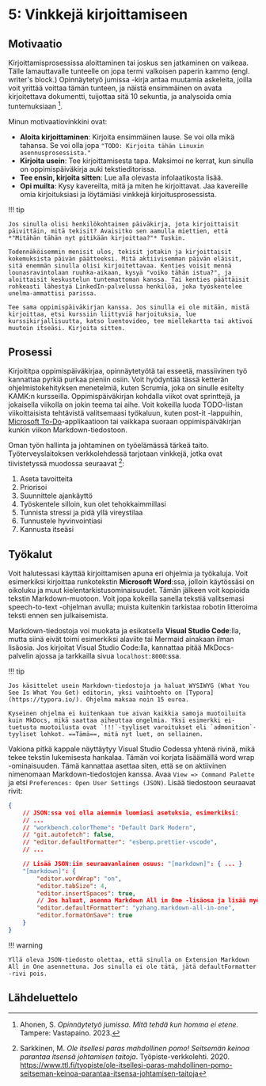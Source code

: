 # 5: Vinkkejä kirjoittamiseen

## Motivaatio

Kirjoittamisprosessissa aloittaminen tai joskus sen jatkaminen on vaikeaa. Tälle lamauttavalle tunteelle on jopa termi valkoisen paperin kammo (engl. writer's block.) Opinnäytetyö jumissa -kirja antaa muutamia askeleita, joilla voit yrittää voittaa tämän tunteen, ja näistä ensimmäinen on avata kirjoitettava dokumentti, tuijottaa sitä 10 sekuntia, ja analysoida omia tuntemuksiaan [^3582cf].

Minun motivaatiovinkkini ovat:

* **Aloita kirjoittaminen**: Kirjoita ensimmäinen lause. Se voi olla mikä tahansa. Se voi olla jopa `"TODO: Kirjoita tähän Linuxin asennusprosessista."`
* **Kirjoita usein**: Tee kirjoittamisesta tapa. Maksimoi ne kerrat, kun sinulla on oppimispäiväkirja auki tekstieditorissa.
* **Tee ensin, kirjoita sitten**: Lue alla olevasta infolaatikosta lisää.
* **Opi muilta**: Kysy kavereilta, mitä ja miten he kirjoittavat. Jaa kavereille omia kirjoituksiasi ja löytämiäsi vinkkejä kirjoitusprosessista.

!!! tip

    Jos sinulla olisi henkilökohtainen päiväkirja, jota kirjoittaisit päivittäin, mitä tekisit? Avaisitko sen aamulla miettien, että *"Mitähän tähän nyt pitikään kirjoittaa?"* Tuskin.

    Todennäköisemmin menisit ulos, tekisit jotakin ja kirjoittaisit kokemuksista päivän päätteeksi. Mitä aktiivisemman päivän eläisit, sitä enemmän sinulla olisi kirjoitettavaa. Kenties voisit mennä lounasravintolaan ruuhka-aikaan, kysyä "voiko tähän istua?", ja aloittaisit keskustelun tuntemattoman kanssa. Tai kenties päättäisit rohkeasti lähestyä LinkedIn-palvelussa henkilöä, joka työskentelee unelma-ammattisi parissa.
    
    Tee sama oppimispäiväkirjan kanssa. Jos sinulla ei ole mitään, mistä kirjoittaa, etsi kurssiin liittyviä harjoituksia, lue kurssikirjallisuutta, katso luentovideo, tee miellekartta tai aktivoi muutoin itseäsi. Kirjoita sitten.

## Prosessi

Kirjoititpa oppimispäiväkirjaa, opinnäytetyötä tai esseetä, massiivinen työ kannattaa pyrkiä purkaa pieniin osiin. Voit hyödyntää tässä ketterän ohjelmistokehityksen menetelmiä, kuten Scrumia, joka on sinulle esitelty KAMK:n kursseilla. Oppimispäiväkirjan kohdalla viikot ovat sprinttejä, ja jokaisella viikolla on jokin teema tai aihe. Voit kokeilla luoda TODO-listan viikoittaisista tehtävistä valitsemaasi työkaluun, kuten post-it -lappuihin, [Microsoft To-Do](https://to-do.office.com/tasks/today)-applikaatioon tai vaikkapa suoraan oppimispäiväkirjan kunkin viikon Markdown-tiedostoon.

Oman työn hallinta ja johtaminen on työelämässä tärkeä taito. Työterveyslaitoksen verkkolehdessä tarjotaan vinkkejä, jotka ovat tiivistetyssä muodossa seuraavat [^f65588]:

1. Aseta tavoitteita
2. Priorisoi
3. Suunnittele ajankäyttö
4. Työskentele silloin, kun olet tehokkaimmillasi
5. Tunnista stressi ja pidä yllä vireystilaa
6. Tunnustele hyvinvointiasi
7. Kannusta itseäsi 

## Työkalut

Voit halutessasi käyttää kirjoittamisen apuna eri ohjelmia ja työkaluja. Voit esimerkiksi kirjoittaa runkotekstin **Microsoft Word**:ssa, jolloin käytössäsi on oikoluku ja muut kielentarkistusominaisuudet. Tämän jälkeen voit kopioida tekstin Markdown-muotoon. Voit jopa kokeilla sanella tekstiä valitsemasi speech-to-text -ohjelman avulla; muista kuitenkin tarkistaa robotin litteroima teksti ennen sen julkaisemista.

Markdown-tiedostoja voi muokata ja esikatsella **Visual Studio Code**:lla, mutta siinä eivät toimi esimerkiksi alaviite tai Mermaid ainakaan ilman lisäosia. Jos kirjoitat Visual Studio Code:lla, kannattaa pitää MkDocs-palvelin ajossa ja tarkkailla sivua `localhost:8000`:ssa. 

!!! tip

    Jos käsittelet usein Markdown-tiedostoja ja haluat WYSIWYG (What You See Is What You Get) editorin, yksi vaihtoehto on [Typora](https://typora.io/). Ohjelma maksaa noin 15 euroa.

    Kyseinen ohjelma ei kuitenkaan tue aivan kaikkia samoja muotoiluita kuin MkDocs, mikä saattaa aiheuttaa ongelmia. Yksi esimerkki ei-tuetusta muotoilusta ovat `!!!`-tyyliset varoitukset eli `admonition`-tyyliset lohkot. ==Tämä==, mitä nyt luet, on sellainen.

Vakiona pitkä kappale näyttäytyy Visual Studio Codessa yhtenä rivinä, mikä tekee tekstin lukemisesta hankalaa. Tämän voi korjata lisäämällä word wrap -ominaisuuden. Tämä kannattaa asettaa siten, että se on aktiivinen nimenomaan Markdown-tiedostojen kanssa. Avaa `View => Command Palette` ja etsi `Preferences: Open User Settings (JSON)`. Lisää tiedostoon seuraavat rivit:

```json title="settings.json"
{
    // JSON:ssa voi olla aiemmin luomiasi asetuksia, esimerkiksi:
    // ...
    // "workbench.colorTheme": "Default Dark Modern",
    // "git.autofetch": false,
    // "editor.defaultFormatter": "esbenp.prettier-vscode",
    // ...

    // Lisää JSON:iin seuraavanlainen osuus: "[markdown]": { ... }
    "[markdown]": {
        "editor.wordWrap": "on",
        "editor.tabSize": 4,
        "editor.insertSpaces": true,
        // Jos haluat, asenna Markdown All in One -lisäosa ja lisää myös
        "editor.defaultFormatter": "yzhang.markdown-all-in-one",
        "editor.formatOnSave": true
    }
}
```

!!! warning

    Yllä oleva JSON-tiedosto olettaa, että sinulla on Extension Markdown All in One asennettuna. Jos sinulla ei ole tätä, jätä defaultFormatter -rivi pois.

## Lähdeluettelo

[^3582cf]: Ahonen, S. *Opinnäytetyö jumissa. Mitä tehdä kun homma ei etene.* Tampere: Vastapaino. 2023.
[^f65588]: Sarkkinen, M. *Ole itsellesi paras mahdollinen pomo! Seitsemän keinoa parantaa itsensä johtamisen taitoja*. Työpiste-verkkolehti. 2020. https://www.ttl.fi/tyopiste/ole-itsellesi-paras-mahdollinen-pomo-seitseman-keinoa-parantaa-itsensa-johtamisen-taitoja